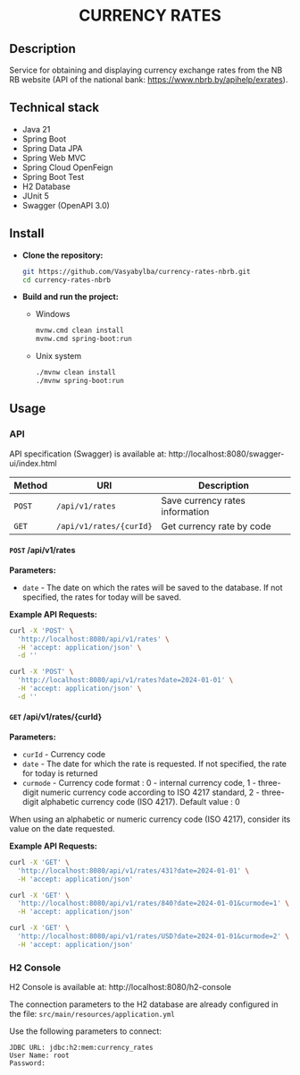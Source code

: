 <h1 align="center">CURRENCY RATES</h1>

## Description

Service for obtaining and displaying currency exchange rates from the NB RB website
(API of the national bank: https://www.nbrb.by/apihelp/exrates).

## Technical stack

* Java 21
* Spring Boot
* Spring Data JPA
* Spring Web MVC
* Spring Cloud OpenFeign
* Spring Boot Test
* H2 Database
* JUnit 5
* Swagger (OpenAPI 3.0)

## Install

<ul>
<li><b>Clone the repository:</b></li>

```bash
git https://github.com/Vasyabylba/currency-rates-nbrb.git
cd currency-rates-nbrb
```
<li><b>Build and run the project:</b></li>
<ul>
  <li>Windows</li>

```bash
mvnw.cmd clean install
mvnw.cmd spring-boot:run
```
  <li>Unix system</li>

```bash
./mvnw clean install
./mvnw spring-boot:run
```
</ul>
</ul>


## Usage

### API

API specification (Swagger) is available at:  http://localhost:8080/swagger-ui/index.html

| Method | URI                     | Description                     |
|--------|-------------------------|---------------------------------|
| `POST` | `/api/v1/rates`         | Save currency rates information |
| `GET`  | `/api/v1/rates/{curId}` | Get currency rate by code       |

#### `POST` /api/v1/rates

**Parameters:**

* `date` - The date on which the rates will be saved to the database. 
If not specified, the rates for today will be saved.

**Example API Requests:**

```sh
curl -X 'POST' \
  'http://localhost:8080/api/v1/rates' \
  -H 'accept: application/json' \
  -d ''
```

```sh
curl -X 'POST' \
  'http://localhost:8080/api/v1/rates?date=2024-01-01' \
  -H 'accept: application/json' \
  -d ''
```

#### `GET` /api/v1/rates/{curId}

**Parameters:**

* `curId` - Currency code
* `date` - The date for which the rate is requested. If not specified, the rate for today is returned
* `curmode` - Currency code format : 0 - internal currency code, 
1 - three-digit numeric currency code according to ISO 4217 standard, 
2 - three-digit alphabetic currency code (ISO 4217). Default value : 0

When using an alphabetic or numeric currency code (ISO 4217), consider its value on the date requested.

**Example API Requests:**

```bash
curl -X 'GET' \
  'http://localhost:8080/api/v1/rates/431?date=2024-01-01' \
  -H 'accept: application/json'
```

```bash
curl -X 'GET' \
  'http://localhost:8080/api/v1/rates/840?date=2024-01-01&curmode=1' \
  -H 'accept: application/json'
```

```bash
curl -X 'GET' \
  'http://localhost:8080/api/v1/rates/USD?date=2024-01-01&curmode=2' \
  -H 'accept: application/json' 
```

### H2 Console

H2 Console is available at: http://localhost:8080/h2-console

The connection parameters to the H2 database are already configured in the file: `src/main/resources/application.yml`

Use the following parameters to connect:

```
JDBC URL: jdbc:h2:mem:currency_rates
User Name: root
Password:
```
